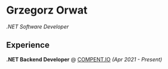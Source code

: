 # Grzegorz Orwat
_.NET Software Developer_

## Experience

**.NET Backend Developer** @ [COMPENT.IO](http://compent.io/) _(Apr 2021 - Present)_ <br>
